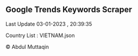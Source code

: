 

## Google Trends Keywords Scraper 
 
Last Update 03-01-2023 , 20:39:35

Country List :
VIETNAM.json



© Abdul Muttaqin 
